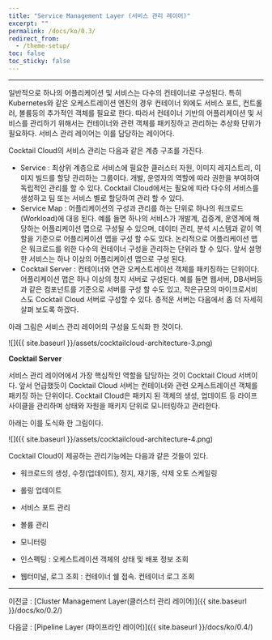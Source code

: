 ```yaml
---
title: "Service Management Layer (서비스 관리 레이어)"
excerpt: ""
permalink: /docs/ko/0.3/
redirect_from:
  - /theme-setup/
toc: false
toc_sticky: false
---
```


---
일반적으로 하나의 어플리케이션 및 서비스는 다수의 컨테이너로 구성된다. 특히 Kubernetes와 같은 오케스트레이션 엔진의 경우 컨테이너 외에도 서비스 포트, 컨트롤러, 볼륨등의 추가적인 객체를 필요로 한다. 따라서 컨테이너 기반의 어플리케이션 및 서비스를 관리하기 위해서는 컨테이너와 관련 객체를 패키징하고 관리하는 추상화 단위가 필요하다. 서비스 관리 레이어는 이를 담당하는 레이어다.

Cocktail Cloud의 서비스 관리는 다음과 같은 계층 구조를 가진다.

* Service : 최상위 계층으로 서비스에 필요한 클러스터 자원, 이미지 레지스트리, 이미지 빌드를 할당 관리하는 그룹이다. 개발, 운영자의 역할에 따라 권한을 부여하여 독립적인 관리를 할 수 있다. Cocktail Cloud에서는 필요에 따라 다수의 서비스를 생성하고 팀 또는 서비스 별로 할당하여 관리 할 수 있다.
* Service Map : 어플리케이션의 구성과 관리를 하는 단위로 하나의 워크로드\(Workload\)에 대응 된다. 예를 들면 하나의 서비스가 개발계, 검증계, 운영계에 해당하는 어플리케이션 맵으로 구성될 수 있으며, 데이터 관리, 분석 시스템과 같이 역할을 기준으로 어플리케이션 맵을 구성 할 수도 있다. 논리적으로 어플리케이션 맵은 워크로드를 위한 다수의 컨테이너 구성을 관리하는 단위라 할 수 있다. 앞서 설명한 서비스는 하나 이상의 어플리케이션 맵으로 구성 된다.
* Cocktail Server : 컨테이너와 연관 오케스트레이션 객체를 패키징하는 단위이다. 어플리케이션 맵은 하나 이상의 청지 서버로 구성된다. 예를 들면 웹서버, DB서버등과 같은 컴포넌트를 기준으로 서버를 구성 할 수도 있고, 작은규모의 마이크로서비스도 Cocktail Cloud 서버로 구성할 수 있다. 층적운 서버는 다음에서 좀 더 자세히 살펴 보도록 하겠다.

아래 그림은 서비스 관리 레이어의 구성을 도식화 한 것이다.

![]({{ site.baseurl }}/assets/cocktailcloud-architecture-3.png)

**Cocktail Server**

서비스 관리 레이어에서 가장 핵심적인 역할을 담당하는 것이 Cocktail Cloud 서버이다. 앞서 언급했듯이 Cocktail Cloud 서버는 컨테이너와 관련 오케스트레이션 객체를 패키징 하는 단위이다. Cocktail Cloud은 패키지 된 객체의 생성, 업데이트 등 라이프사이클을 관리하며 상태와 자원을 패키지 단위로 모니터링하고 관리한다.

아래는 이를 도식화 한 그림이다.

![]({{ site.baseurl }}/assets/cocktailcloud-architecture-4.png)

Cocktail Cloud이 제공하는 관리기능에는 다음과 같은 것들이 있다.

* 워크로드의 생성, 수정\(업데이트\), 정지, 재기동, 삭제 오토 스케일링

* 롤링 업데이트

* 서비스 포트 관리

* 볼륨 관리

* 모니터링

* 인스펙팅 : 오케스트레이션 객체의 상태 및 배포 정보 조회

* 웹터미널, 로그 조회 : 컨테이너 쉘 접속. 컨테이너 로그 조회

---

이전글 : [Cluster Management Layer\(클러스터 관리 레이어\)]({{ site.baseurl }}/docs/ko/0.2/)

다음글 : [Pipeline Layer \(파이프라인 레이어\)]({{ site.baseurl }}/docs/ko/0.4/)
